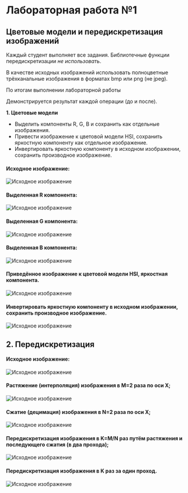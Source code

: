 # Лабораторная работа №1
## Цветовые модели и передискретизация изображений 
Каждый студент выполняет все задания. Библиотечные функции передискретизации _не использовать_. 

В качестве исходных изображений использовать полноцветные трёхканальные изображения в форматах bmp или png (не jpeg). 

По итогам выполнении лабораторной работы

Демонстрируется результат каждой операции (до и после).

**1. Цветовые модели** 
* Выделить компоненты R, G, B и сохранить как отдельные изображения.
* Привести изображение к цветовой модели HSI, сохранить яркостную компоненту как отдельное изображение.
* Инвертировать яркостную компоненту в исходном изображении, сохранить производное изображение. 
#### Исходное изображение:
![Исходное изображение](./RGB_1.png)
#### Выделенная R компонента:
![Исходное изображение](./R_channel.png)
#### Выделенная G компонента:
![Исходное изображение](./G_channel.png)
#### Выделенная B компонента:
![Исходное изображение](./B_channel.png)
#### Приведённое изображение к цветовой модели HSI, яркостная компонента.
![Исходное изображение](HSI_intensity.png)

#### Инвертировать яркостную компоненту в исходном изображении, сохранить производное изображение. 
![Исходное изображение](inverted_intensity.png)
## 2. Передискретизация 
#### Исходное изображение:
![Исходное изображение](image.png)
#### Растяжение (интерполяция) изображения в M=2 раза по оси Х;
![Исходное изображение](stretched_x.png)
#### Сжатие (децимация) изображения в N=2 раза по оси Х;
![Исходное изображение](compressed_x.png)
#### Передискретизация изображения в K=M/N раз путём растяжения и последующего сжатия (в два прохода);
![Исходное изображение](resampled_one_pass.png)
#### Передискретизация изображения в K раз за один проход.
![Исходное изображение](compressed_y.png)
